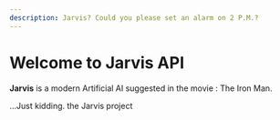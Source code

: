 ```yaml
---
description: Jarvis? Could you please set an alarm on 2 P.M.?
---
```


# Welcome to Jarvis API

**Jarvis** is a modern Artificial AI suggested in the movie : The Iron Man.

...Just kidding. the Jarvis project 

